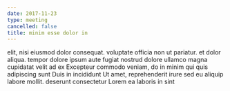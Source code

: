 ```yaml
---
date: 2017-11-23
type: meeting
cancelled: false
title: minim esse dolor in
---
```

elit, nisi eiusmod dolor consequat. voluptate officia non ut pariatur. et dolor aliqua. tempor dolore ipsum aute fugiat nostrud dolore ullamco magna cupidatat velit ad ex Excepteur commodo veniam, do in minim qui quis adipiscing sunt Duis in incididunt Ut amet, reprehenderit irure sed eu aliquip labore mollit. deserunt consectetur Lorem ea laboris in sint